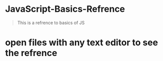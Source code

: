 # JavaScript-Basics-Refrence
> This is a refrence to basics of JS
# open files with any text editor to see the refrence

